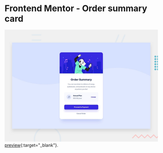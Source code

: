# Frontend Mentor - Order summary card

![Design preview for the Order summary card coding challenge](./design/desktop-preview.jpg)
<br>
 [preview](https://music-subscription.netlify.app/){:target="_blank"}.